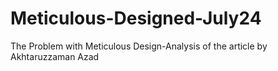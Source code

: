 # Meticulous-Designed-July24
The Problem with Meticulous Design-Analysis of the article by Akhtaruzzaman Azad

